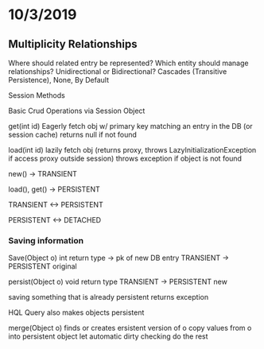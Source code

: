 # 10/3/2019

## Multiplicity Relationships

Where should related entry be represented?
Which entity should manage relationships?
Unidirectional or Bidirectional?
Cascades (Transitive Persistence), None, By Default

Session Methods

Basic Crud Operations via Session Object

get(int id)
Eagerly fetch obj w/ primary key matching an entry in the DB (or session cache)
returns null if not found

load(int id)
lazily fetch obj (returns proxy, throws LazyInitializationException if access proxy outside session)
throws exception if object is not found

new() -> TRANSIENT

load(), get() -> PERSISTENT

TRANSIENT <-> PERSISTENT

PERSISTENT <-> DETACHED

### Saving information

Save(Object o)
int return type -> pk of new DB entry
TRANSIENT -> PERSISTENT
original

persist(Object o)
void return type
TRANSIENT -> PERSISTENT
new

saving something that is already persistent returns exception

HQL Query also makes objects persistent

merge(Object o)
finds or creates ersistent version of o
copy values from o into persistent object
let automatic dirty checking do the rest
